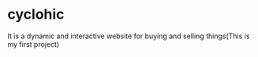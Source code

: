 # cyclohic
It is a dynamic and interactive website for buying and selling things(This is my first project)

